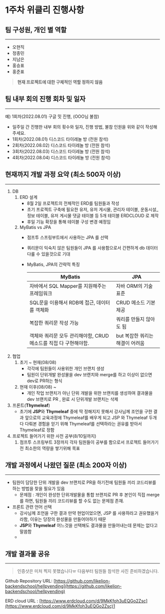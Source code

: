 # 1주차 위클리 진행사항

## 팀 구성원, 개인 별 역할

---

- 오현직
- 정종민
- 지남은
- 홍승표
- 홍준표

> **현재 프로젝트에 대한 구체적인 역할 정하지 않음**
> 

## 팀 내부 회의 진행 회차 및 일자

---

예) 1회차(2022.08.01) 구글 밋 진행, (OOO님 불참)

- 일주일 간 진행한 내부 회의 횟수와 일자, 진행 방법, 불참 인원을 위와 같이 작성해 주세요.
- 1회차(2022.08.01) 디스코드 타이레놀 방 (전원 참석)
- 2회차(2022.08.02) 디스코드 타이레놀 방 (전원 참석)
- 3회차(2022.08.03) 디스코드 타이레놀 방 (전원 참석)
- 4회차(2022.08.04) 디스코드 타이레놀 방 (전원 참석)

## 현재까지 개발 과정 요약 (최소 500자 이상)

---

1. DB 
    1. ERD 설계 
        - 8월 2일 프로젝트의 전체적인 ERD를 팀원들과 작성
        - 초기 프로젝트 구축에 필요한 유저, 유저 게시물, 관리자 테이블, 운동시설_정보 테이블, 유저 게시물 댓글 테이블 등 5개 테이블 ERDCLOUD 로 제작
        - 후일 기능 확장을 통해 테이블 구성 변경 예정임
    2. MyBatis vs JPA
        - 점프투 스프링부트에서 사용하는 JPA 를 선택
        - 쿼리문이 익숙치 않은 팀원들이 JPA 를 사용함으로서 간편하게 db 데이터 다룰 수 있을것으로 기대
        - MyBatis, JPA의 간략적 특징
            
            
            | MyBatis  | JPA |
            | --- | --- |
            | 자바에서 SQL Mapper를 지원해주는 프레임워크 | 자바 ORM의 기술 표준 |
            | SQL문을 이용해서 RDB에 접근, 데이터를 객체화 | CRUD 메소드 기본 제공 |
            | 복잡한 쿼리문 작성 가능 | 쿼리를 만들지 않아도 됨 |
            | 객체와 쿼리문 모두 관리해야함, CRUD 메소드를 직접 다 구현해야함. | but 복잡한 쿼리는 해결이 어려움 |
2. 협업
    1. 초기 ~ 현재(08/08)
        - 각각에 팀원들이 사용위한 개인 브랜치 생성
        - 팀원이 단위개발 완성물을 dev 브랜치와 merge를 하고 이상이 없으면 dev로 PR하는 형식
    2. 현재 이후(08/08) ~ 
        - 개인 작업 브랜치가 아닌 단위 개발을 위한 브랜치를 생성하여 결과물을 dev 브랜치로 PR , 완료 시 단위개발 브랜치는 삭제
3. 프론트(**Thymeleaf**)
    - 초기에 **JSP**와 **Thymeleaf** 중에 딱 정해지지 못해서 강사님께 조언을 구한 결과 앞으로의 교육과정에 Thymeleaf를 배우게 되고 JSP 와 Thymeleaf 두개다 다뤄본 경험을 얻기 위해 Thymeleaf를 선택하라는 권유를 받아서 Thymeleaf로 정함
4. 프로젝트 들어가기 위한 사전 공부(8/10일까지)
    1. 점프투 스프링부트 3장까지 각자 팀원들이 공부를 함으로서 프로젝트 들어가기전 최소한의 역량을 쌓기위해 목표

## 개발 과정에서 나왔던 질문 (최소 200자 이상)

---

- 팀원이 담당한 단위 개발을 dev 브랜치로 PR을 하기전에
팀원들 끼리 코드리뷰를 하는 방법을 찾을 필요가 있음
    - 문제점 : 개인이 완성한 단위개발물을 통합 브랜치로 PR 후 본인이 직접 merge를 하면, 팀원들 끼리 코드리뷰를 할 수도 없는 문제점 존재.
- 프론트 관련 언어 선택
    - 강사님께 조언을 구한 결과 만약 현업이었으면, JSP 를 사용하라고 권유했을거라함, 이유는 당장의 완성물을 만들어야하기 때문
    - **JSP**와 **Thymeleaf** 어느것을 선택해도 결과물을 만들어내는데 문제는 없다고 말씀함
    - 

## 개발 결과물 공유

---

> 인증샷은 미처 찍지 못했습니다ㅠ 다음부터 팀원들 참석한 사진 준비하겠습니다.
>

Github Repository URL: [https://github.com/likelion-backendschool/hellpyending](https://github.com/likelion-backendschool/hellpyending)

ERD cloud URL : [https://www.erdcloud.com/d/9MkKfoh3uEQGo2Zsc](https://www.erdcloud.com/d/9MkKfoh3uEQGo2Zsc)1
